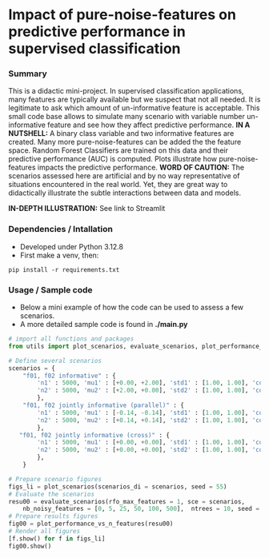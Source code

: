 # Impact of pure-noise-features on predictive performance in supervised classification

### Summary
This is a didactic mini-project.
In supervised classification applications, many features are typically available but we suspect that not all needed.
It is legitimate to ask which amount of un-informative feature is acceptable.
This small code base allows to simulate many scenario with variable number un-informative feature and see how they affect predictive performance.
**IN A NUTSHELL:**
A binary class variable and two informative features are created.
Many more pure-noise-features can be added the the feature space.
Random Forest Classifiers are trained on this data and their predictive performance (AUC) is computed.
Plots illustrate how pure-noise-features impacts the predictive performance.
**WORD OF CAUTION:**
The scenarios assessed here are artificial and by no way representative of situations encountered in the real world.
Yet, they are great way to didactically illustrate the subtle interactions between data and models.

**IN-DEPTH ILLUSTRATION:**
See link to Streamlit 

### Dependencies / Intallation
* Developed under Python 3.12.8
* First make a venv, then:
```
pip install -r requirements.txt
```

### Usage / Sample code
*  Below a mini example of how the code can be used to assess a few scenarios.
*  A more detailed sample code is found in **./main.py**

```python 
# import all functions and packages
from utils import plot_scenarios, evaluate_scenarios, plot_performance_vs_n_features

# Define several scenarios 
scenarios = { 
    "f01, f02 informative" : {
        'n1' : 5000, 'mu1' : [+0.00, +2.00], 'std1' : [1.00, 1.00], 'corr1' : +0.00,
        'n2' : 5000, 'mu2' : [+2.00, +0.00], 'std2' : [1.00, 1.00], 'corr2' : +0.00,
        },
    "f01, f02 jointly informative (parallel)" : {
        'n1' : 5000, 'mu1' : [-0.14, -0.14], 'std1' : [1.00, 1.00], 'corr1' : -0.98,
        'n2' : 5000, 'mu2' : [+0.14, +0.14], 'std2' : [1.00, 1.00], 'corr2' : -0.98,
        },
   "f01, f02 jointly informative (cross)" : {
        'n1' : 5000, 'mu1' : [+0.00, +0.00], 'std1' : [1.00, 1.00], 'corr1' : -0.98,
        'n2' : 5000, 'mu2' : [+0.00, +0.00], 'std2' : [1.00, 1.00], 'corr2' : +0.98,
        },
    }

# Prepare scenario figures  
figs_li = plot_scenarios(scenarios_di = scenarios, seed = 55)
# Evaluate the scenarios
resu00 = evaluate_scenarios(rfo_max_features = 1, sce = scenarios, 
    nb_noisy_features = [0, 5, 25, 50, 100, 500],  ntrees = 10, seed = 66)
# Prepare results figures 
fig00 = plot_performance_vs_n_features(resu00)
# Render all figures 
[f.show() for f in figs_li]
fig00.show()

```



